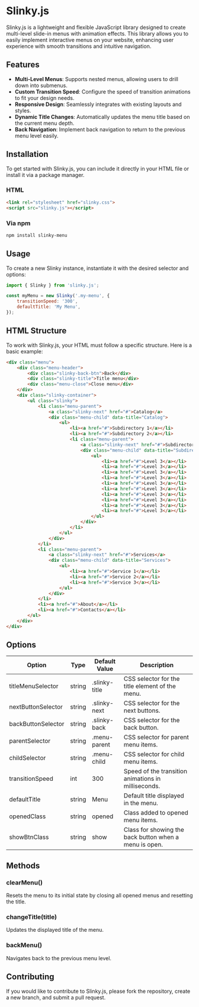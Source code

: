 # Slinky.js

Slinky.js is a lightweight and flexible JavaScript library designed to create multi-level slide-in menus with animation effects. This library allows you to easily implement interactive menus on your website, enhancing user experience with smooth transitions and intuitive navigation.

## Features

- **Multi-Level Menus**: Supports nested menus, allowing users to drill down into submenus.
- **Custom Transition Speed**: Configure the speed of transition animations to fit your design needs.
- **Responsive Design**: Seamlessly integrates with existing layouts and styles.
- **Dynamic Title Changes**: Automatically updates the menu title based on the current menu depth.
- **Back Navigation**: Implement back navigation to return to the previous menu level easily.

## Installation

To get started with Slinky.js, you can include it directly in your HTML file or install it via a package manager.

### HTML
```html
<link rel="stylesheet" href="slinky.css">
<script src="slinky.js"></script>
```

### Via npm

```bash
npm install slinky-menu
```

## Usage

To create a new Slinky instance, instantiate it with the desired selector and options:

```javascript
import { Slinky } from 'slinky.js';

const myMenu = new Slinky('.my-menu', {
    transitionSpeed: '300',
    defaultTitle: 'My Menu',
});
```

## HTML Structure

To work with Slinky.js, your HTML must follow a specific structure. Here is a basic example:

```html
<div class="menu">
    <div class="menu-header">
        <div class="slinky-back-btn">Back</div>
        <div class="slinky-title">Title menu</div>
        <div class="menu-close">Close menu</div>
    </div>
    <div class="slinky-container">
        <ul class="slinky">
            <li class="menu-parent">
                <a class="slinky-next" href="#">Catalog</a>
                <div class="menu-child" data-title="Catalog">
                    <ul>
                        <li><a href="#">Subdirectory 1</a></li>
                        <li><a href="#">Subdirectory 2</a></li>
                        <li class="menu-parent">
                            <a class="slinky-next" href="#">Subdirectory 3</a>
                            <div class="menu-child" data-title="Subdirectory 3">
                                <ul>
                                    <li><a href="#">Level 3</a></li>
                                    <li><a href="#">Level 3</a></li>
                                    <li><a href="#">Level 3</a></li>
                                    <li><a href="#">Level 3</a></li>
                                    <li><a href="#">Level 3</a></li>
                                    <li><a href="#">Level 3</a></li>
                                    <li><a href="#">Level 3</a></li>
                                    <li><a href="#">Level 3</a></li>
                                    <li><a href="#">Level 3</a></li>
                                    <li><a href="#">Level 3</a></li>
                                </ul>
                            </div>
                        </li>
                    </ul>
                </div>
            </li>
            <li class="menu-parent">
                <a class="slinky-next" href="#">Services</a>
                <div class="menu-child" data-title="Services">
                    <ul>
                        <li><a href="#">Service 1</a></li>
                        <li><a href="#">Service 2</a></li>
                        <li><a href="#">Service 3</a></li>
                    </ul>
                </div>
            </li>
            <li><a href="#">About</a></li>
            <li><a href="#">Contacts</a></li>
        </ul>
    </div>
</div>
```

## Options

| Option                    | Type   | Default Value  | Description                                                       |
|---------------------------|--------|----------------|-------------------------------------------------------------------|
| titleMenuSelector         | string | .slinky-title   | CSS selector for the title element of the menu.                  |
| nextButtonSelector        | string | .slinky-next    | CSS selector for the next buttons.                                |
| backButtonSelector        | string | .slinky-back    | CSS selector for the back button.                                 |
| parentSelector            | string | .menu-parent     | CSS selector for parent menu items.                               |
| childSelector             | string | .menu-child      | CSS selector for child menu items.                                |
| transitionSpeed           | int | 300              | Speed of the transition animations in milliseconds.               |
| defaultTitle              | string | Menu             | Default title displayed in the menu.                              |
| openedClass               | string | opened           | Class added to opened menu items.                                 |
| showBtnClass              | string | show             | Class for showing the back button when a menu is open.           |

## Methods

### clearMenu()

Resets the menu to its initial state by closing all opened menus and resetting the title.

### changeTitle(title)

Updates the displayed title of the menu.

### backMenu()

Navigates back to the previous menu level.

## Contributing

If you would like to contribute to Slinky.js, please fork the repository, create a new branch, and submit a pull request.